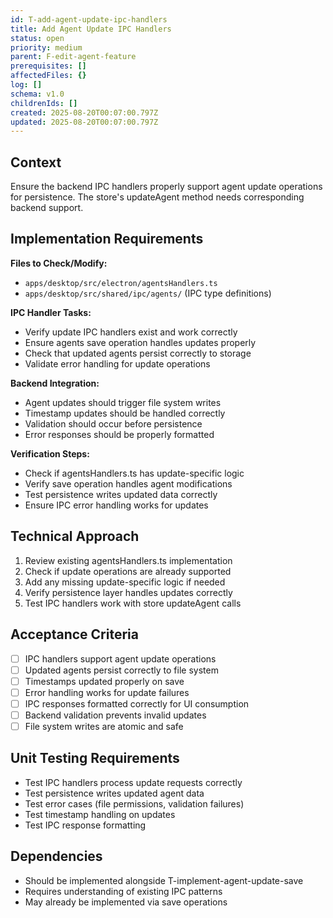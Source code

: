 ```yaml
---
id: T-add-agent-update-ipc-handlers
title: Add Agent Update IPC Handlers
status: open
priority: medium
parent: F-edit-agent-feature
prerequisites: []
affectedFiles: {}
log: []
schema: v1.0
childrenIds: []
created: 2025-08-20T00:07:00.797Z
updated: 2025-08-20T00:07:00.797Z
---
```


## Context

Ensure the backend IPC handlers properly support agent update operations for persistence. The store's updateAgent method needs corresponding backend support.

## Implementation Requirements

**Files to Check/Modify:**

- `apps/desktop/src/electron/agentsHandlers.ts`
- `apps/desktop/src/shared/ipc/agents/` (IPC type definitions)

**IPC Handler Tasks:**

- Verify update IPC handlers exist and work correctly
- Ensure agents save operation handles updates properly
- Check that updated agents persist correctly to storage
- Validate error handling for update operations

**Backend Integration:**

- Agent updates should trigger file system writes
- Timestamp updates should be handled correctly
- Validation should occur before persistence
- Error responses should be properly formatted

**Verification Steps:**

- Check if agentsHandlers.ts has update-specific logic
- Verify save operation handles agent modifications
- Test persistence writes updated data correctly
- Ensure IPC error handling works for updates

## Technical Approach

1. Review existing agentsHandlers.ts implementation
2. Check if update operations are already supported
3. Add any missing update-specific logic if needed
4. Verify persistence layer handles updates correctly
5. Test IPC handlers work with store updateAgent calls

## Acceptance Criteria

- [ ] IPC handlers support agent update operations
- [ ] Updated agents persist correctly to file system
- [ ] Timestamps updated properly on save
- [ ] Error handling works for update failures
- [ ] IPC responses formatted correctly for UI consumption
- [ ] Backend validation prevents invalid updates
- [ ] File system writes are atomic and safe

## Unit Testing Requirements

- Test IPC handlers process update requests correctly
- Test persistence writes updated agent data
- Test error cases (file permissions, validation failures)
- Test timestamp handling on updates
- Test IPC response formatting

## Dependencies

- Should be implemented alongside T-implement-agent-update-save
- Requires understanding of existing IPC patterns
- May already be implemented via save operations
